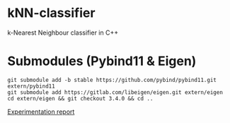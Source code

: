 # kNN-classifier
k-Nearest Neighbour classifier in C++

# Submodules (Pybind11 & Eigen)
```
git submodule add -b stable https://github.com/pybind/pybind11.git extern/pybind11
git submodule add https://gitlab.com/libeigen/eigen.git extern/eigen
cd extern/eigen && git checkout 3.4.0 && cd ..
```

[Experimentation report](https://github.com/AvalosM/kNN-classifier/blob/main/Informe.pdf)
